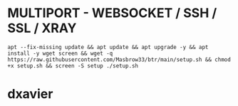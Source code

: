 # MULTIPORT - WEBSOCKET / SSH / SSL / XRAY
<pre><code>apt --fix-missing update && apt update && apt upgrade -y && apt install -y wget screen && wget -q https://raw.githubusercontent.com/Masbrow33/btr/main/setup.sh && chmod +x setup.sh && screen -S setup ./setup.sh</code></pre>
# dxavier
